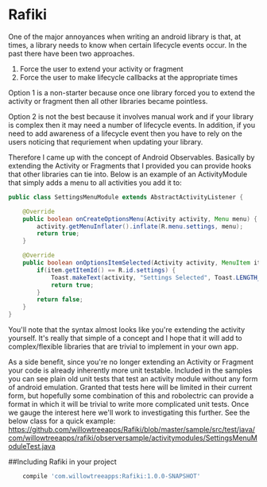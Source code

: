 Rafiki
==================

One of the major annoyances when writing an android library is that, at times, a library needs to know when certain lifecycle events occur. In the past there have been two approaches. 

1. Force the user to extend your activity or fragment
2. Force the user to make lifecycle callbacks at the appropriate times

Option 1 is a non-starter because once one library forced you to extend the activity or fragment then all other libraries became pointless.

Option 2 is not the best because it involves manual work and if your library is complex then it may need a number of lifecycle events. In addition, if you need to add awareness of a lifecycle event then you have to rely on the users noticing that requriement when updating your library.

Therefore I came up with the concept of Android Observables. Basically by extending the Activity or Fragments that I provided you can provide hooks that other libraries can tie into. Below is an example of an ActivityModule that simply adds a menu to all activities you add it to:
```java
public class SettingsMenuModule extends AbstractActivityListener {

    @Override
    public boolean onCreateOptionsMenu(Activity activity, Menu menu) {
        activity.getMenuInflater().inflate(R.menu.settings, menu);
        return true;
    }

    @Override
    public boolean onOptionsItemSelected(Activity activity, MenuItem item) {
        if(item.getItemId() == R.id.settings) {
            Toast.makeText(activity, "Settings Selected", Toast.LENGTH_LONG).show();
            return true;
        }
        return false;
    }
}
```

You'll note that the syntax almost looks like you're extending the activity yourself. It's really that simple of a concept and I hope that it will add to complex/flexible libraries that are trivial to implement in your own app.

As a side benefit, since you're no longer extending an Activity or Fragment your code is already inherently more unit testable. Included in the samples you can see plain old unit tests that test an activity module without any form of android emulation. Granted that tests here will be limited in their current form, but hopefully some combination of this and robolectric can provide a format in which it will be trivial to write more complicated unit tests. Once we gauge the interest here we'll work to investigating this further. See the below class for a quick example:
https://github.com/willowtreeapps/Rafiki/blob/master/sample/src/test/java/com/willowtreeapps/rafiki/observersample/activitymodules/SettingsMenuModuleTest.java

##Including Rafiki in your project
```gradle
    compile 'com.willowtreeapps:Rafiki:1.0.0-SNAPSHOT'
```
